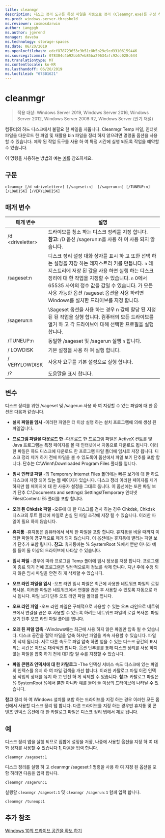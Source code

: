 ```yaml
---
title: cleanmgr
description: 디스크 정리 도구를 특정 파일을 자동으로 정리 (Cleanmgr.exe)를 구성 하려면 명령줄 옵션을 사용 하는 방법에 알아봅니다.
ms.prod: windows-server-threshold
ms.reviewer: cosmosdarwin
author: iangpgh
ms.author: jgerend
manager: daveba
ms.technology: storage-spaces
ms.date: 06/20/2019
ms.openlocfilehash: edcf878723653c3b51c8b5b29e9cd93106159446
ms.sourcegitcommit: 078304c4b92bb57eb85ba29634afc92cc028c644
ms.translationtype: MT
ms.contentlocale: ko-KR
ms.lasthandoff: 06/20/2019
ms.locfileid: "67301621"
---
```

# <a name="cleanmgr"></a>cleanmgr

> 적용 대상: Windows Server 2019, Windows Server 2016, Windows Server 2012, Windows Server 2008 R2, Windows Server (반기 채널)

컴퓨터의 하드 디스크에서 불필요 한 파일을 지웁니다. Cleanmgr Temp 파일, 인터넷 파일을 다운로드 한 파일 및 재활용 bin 파일을 정리 하지 않으려면 명령줄 옵션을 사용할 수 있습니다. 예약 된 작업 도구를 사용 하 여 특정 시간에 실행 되도록 작업을 예약할 수 있습니다.

이 명령을 사용하는 방법의 예는 [예](#examples)를 참조하세요.

## <a name="syntax"></a>구문

```
cleanmgr [/d <driveletter>] [/sageset:n]  [/sagerun:n] [/TUNEUP:n] [/LOWDISK] [/VERYLOWDISK]
```

## <a name="parameters"></a>매개 변수

|      매개 변수      |    설명     |
| ------------------- | ------------------ |
|  /d \<driveletter>          | 드라이브를 청소 하는 디스크 정리를 지정 합니다.<br>**참고:** /D 옵션 /sagerun:n을 사용 하 여 사용 되지 않습니다. |
| /sageset:n | 디스크 정리 설정 대화 상자를 표시 하 고 또한 선택 하는 설정을 저장 하는 레지스트리 키를 만듭니다. `n` 레지스트리에 저장 된 값을 사용 하면 실행 하는 디스크 정리에 대 한 작업을 지정할 수 있습니다. `n` 0에서 65535 사이의 정수 값을 값일 수 있습니다. 가 모든 사용 가능한 옵션 /sageset 옵션을 사용 하려면 Windows를 설치한 드라이브를 지정 합니다.  |
|  /sagerun:n  |  \Sageset 옵션을 사용 하는 경우 n 값에 할당 된 지정된 된 작업을 실행 합니다. 컴퓨터의 모든 드라이브를 열거 하 고 각 드라이브에 대해 선택한 프로필을 실행 합니다.           |
| /TUNEUP:n    | 동일한 /sageset 및 /sagerun 실행 `n` 합니다. |
| / LOWDISK     | 기본 설정을 사용 하 여 실행 합니다. |
| / VERYLOWDISK | 사용자 요구를 기본 설정으로 실행 합니다. |
| /?           | 도움말을 표시 합니다. |

## <a name="options"></a>변수

디스크 정리를 위한 /sageset 및 /sagerun 사용 하 여 지정할 수 있는 파일에 대 한 옵션은 다음과 같습니다.

- **설치 파일을 임시** -이러한 파일은 더 이상 실행 하는 설치 프로그램에 의해 생성 된 파일입니다.

- **프로그램 파일을 다운로드 한** -다운로드 한 프로그램 파일은 ActiveX 컨트롤 및 Java 프로그램는 특정 페이지를 볼 때 인터넷에서 자동으로 다운로드 됩니다. 이러한 파일은 하드 디스크에 다운로드 한 프로그램 파일 폴더에 임시로 저장 됩니다. 디스크 정리 제거 하기 전에 파일을 볼 수 있도록이 옵션에서 파일 보기 단추를 포함 합니다. 단추는 C:\Winnt\Downloaded Program Files 폴더를 엽니다.

- **임시 인터넷 파일** -의 Temporary Internet Files 폴더에는 빠른 보기에 대 한 하드 디스크에 저장 되어 있는 웹 페이지가 있습니다. 디스크 정리 이러한 페이지를 제거 하지만 웹 페이지에 대 한 사용자 설정을 그대로 둡니다. 이 옵션에는 또한 파일 보기 단추 C:\Documents and settings\ Settings\Temporary 인터넷 Files\Content.IE5 폴더를 포함 합니다. 

- **오래 된 Chkdsk 파일** -오류에 대 한 디스크를 검사 하는 경우 Chkdsk, Chkdsk 디스크의 루트 폴더에 파일로 손실 된 파일 조각에 저장 될 수 있습니다. 이러한 파일이 필요 하지 않습니다.

- **휴지통** -휴지통은 컴퓨터에서 삭제 한 파일을 포함 합니다. 휴지통을 비울 때까지 이러한 파일이 영구적으로 제거 되지 않습니다. 이 옵션에는 휴지통에 열리는 파일 보기 단추가 포함 됩니다. **참고:** 휴지통에는 % SystemRoot %에서 뿐만 아니라 예를 들어 둘 이상의 드라이브에 나타날 수 있습니다.

- **임시 파일** -경우에 따라 프로그램 Temp 폴더에 임시 정보를 저장 합니다. 프로그램이 종료 되기 전에 프로그램은 일반적으로이 정보를 삭제 합니다. 지난 주에 수정 되지 않은 임시 파일을 안전 하 게 삭제할 수 있습니다.

- **오프 라인 파일을 임시** -오프 라인 임시 파일은 최근에 사용한 네트워크 파일의 로컬 복사본. 이러한 파일은 네트워크에서 연결을 끊은 후 사용할 수 있도록 자동으로 캐시 됩니다. 파일 보기 단추 오프 라인 파일 폴더를 엽니다.

- **오프 라인 파일** -오프 라인 파일은 구체적으로 사용할 수 있는 오프 라인으로 네트워크에서 연결을 끊은 후 사용할 수 있도록 하려는 네트워크 파일의 로컬 복사본. 파일 보기 단추 오프 라인 파일 폴더를 엽니다.

- **오래 된 파일 압축** -Windows에는 최근에 사용 하지 않은 파일만 압축 될 수 있습니다. 디스크 공간을 절약 파일을 압축 하지만 파일을 계속 사용할 수 있습니다. 파일이 삭제 됩니다. 서로 다른 속도로 파일 압축 하면 얻을 수 있는 디스크 공간의 표시 되는 시간은 이므로 대략적인 합니다. 옵션 단추를를 통해 디스크 정리를 사용 하지 않는 파일을 압축 하기 전에 대기할 일 수를 지정할 수 있습니다.

- **파일 콘텐츠 인덱서에 대 한 카탈로그** -The 인덱싱 서비스 속도 디스크에 있는 파일의 인덱스를 유지 하 여 파일 검색을 개선 합니다. 이러한 카탈로그 파일 이전 인덱싱 작업의 상태를 유지 하 고 안전 하 게 삭제할 수 있습니다. **참고:** 카탈로그 파일은 % SystemRoot %에서 뿐만 아니라 예를 들어 둘 이상의 드라이브에 나타날 수 있습니다.

**참고** 정리 하 여 Windows 설치를 포함 하는 드라이브를 지정 하는 경우 이러한 모든 옵션에서 사용할 디스크 정리 탭 합니다. 다른 드라이브를 지정 하는 경우만 휴지통 및 콘텐츠 인덱스 옵션에 대 한 카탈로그 파일은 디스크 정리 탭에서 제공 됩니다. 

## <a name="examples"></a>예

디스크 정리 앱을 실행 되므로 집합에 설정을 저장, 나중에 사용할 옵션을 지정 하 여 대화 상자를 사용할 수 있습니다 **1**, 다음을 입력 합니다.

```
cleanmgr /sageset:1
```

디스크 정리를 실행 하 고 cleanmgr /sageset:1 명령을 사용 하 여 지정 된 옵션을 포함 하려면 다음을 입력 합니다.

```
cleanmgr /sagerun:1
```

실행할 ```cleanmgr /sageset:1``` 및 ```cleanmgr /sagerun:1``` 함께 입력 합니다.

```
cleanmgr /tuneup:1
```

## <a name="additional-references"></a>추가 참조

[Windows 10의 드라이브 공간을 확보 하기](https://support.microsoft.com/en-us/help/12425/windows-10-free-up-drive-space)
